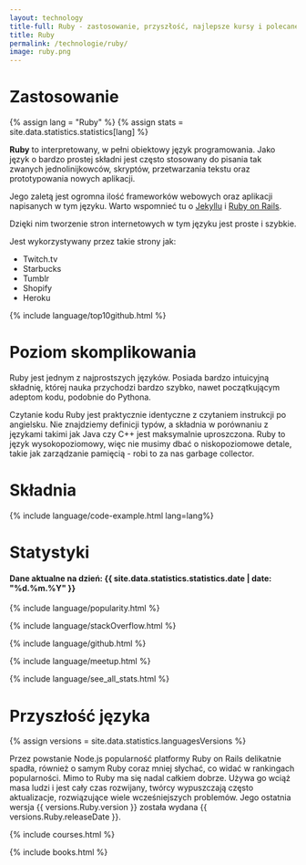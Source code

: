 ```yaml
---
layout: technology
title-full: Ruby - zastosowanie, przyszłość, najlepsze kursy i polecane książki
title: Ruby
permalink: /technologie/ruby/
image: ruby.png
---
```


# Zastosowanie

{% assign lang = "Ruby" %}
{% assign stats = site.data.statistics.statistics[lang] %}

**Ruby** to interpretowany, w pełni obiektowy język programowania. Jako język o bardzo prostej składni jest często
stosowany do pisania tak zwanych jednolinijkowców, skryptów, przetwarzania tekstu oraz prototypowania nowych aplikacji.

Jego zaletą jest ogromna ilość frameworków webowych oraz aplikacji napisanych w tym języku. Warto wspomnieć tu
o [Jekyllu](/technologie/jekyll) i [Ruby on Rails](/technologie/rubyonrails).

Dzięki nim tworzenie stron internetowych w tym języku jest proste i szybkie.

Jest wykorzystywany przez takie strony jak:

- Twitch.tv
- Starbucks
- Tumblr
- Shopify
- Heroku

{% include language/top10github.html %}

# Poziom skomplikowania

Ruby jest jednym z najprostszych języków. Posiada bardzo intuicyjną składnię, której nauka przychodzi bardzo szybko,
nawet początkującym adeptom kodu, podobnie do Pythona.

Czytanie kodu Ruby jest praktycznie identyczne z czytaniem instrukcji po angielsku. Nie znajdziemy definicji typów, a
składnia w porównaniu z językami takimi jak Java czy C++ jest maksymalnie uproszczona. Ruby to język wysokopoziomowy,
więc nie musimy dbać o niskopoziomowe detale, takie jak zarządzanie pamięcią - robi to za nas garbage collector.

# Składnia

{% include language/code-example.html lang=lang%}

# Statystyki

<h4>Dane aktualne na dzień: {{ site.data.statistics.statistics.date | date: "%d.%m.%Y"  }}</h4>

{% include language/popularity.html %}

{% include language/stackOverflow.html %}

{% include language/github.html %}

{% include language/meetup.html %}

{% include language/see_all_stats.html %}

# Przyszłość języka

{% assign versions = site.data.statistics.languagesVersions %}

Przez powstanie Node.js popularność platformy Ruby on Rails delikatnie spadła, również o samym Ruby coraz mniej słychać,
co widać w rankingach popularności. Mimo to Ruby ma się nadal całkiem dobrze. Używa go wciąż masa ludzi i jest cały czas
rozwijany, twórcy wypuszczają często aktualizacje, rozwiązujące wiele wcześniejszych problemów. Jego ostatnia wersja {{
versions.Ruby.version }} została wydana {{ versions.Ruby.releaseDate }}.

{% include courses.html %}

{% include books.html %}
